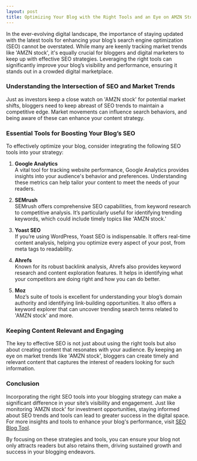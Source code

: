 ```yaml
---
layout: post
title: Optimizing Your Blog with the Right Tools and an Eye on AMZN Stock
---
```



In the ever-evolving digital landscape, the importance of staying updated with the latest tools for enhancing your blog’s search engine optimization (SEO) cannot be overstated. While many are keenly tracking market trends like 'AMZN stock', it's equally crucial for bloggers and digital marketers to keep up with effective SEO strategies. Leveraging the right tools can significantly improve your blog’s visibility and performance, ensuring it stands out in a crowded digital marketplace.

### Understanding the Intersection of SEO and Market Trends

Just as investors keep a close watch on 'AMZN stock' for potential market shifts, bloggers need to keep abreast of SEO trends to maintain a competitive edge. Market movements can influence search behaviors, and being aware of these can enhance your content strategy.

### Essential Tools for Boosting Your Blog’s SEO

To effectively optimize your blog, consider integrating the following SEO tools into your strategy:

1. **Google Analytics**  
   A vital tool for tracking website performance, Google Analytics provides insights into your audience's behavior and preferences. Understanding these metrics can help tailor your content to meet the needs of your readers.

2. **SEMrush**  
   SEMrush offers comprehensive SEO capabilities, from keyword research to competitive analysis. It’s particularly useful for identifying trending keywords, which could include timely topics like 'AMZN stock.'

3. **Yoast SEO**  
   If you’re using WordPress, Yoast SEO is indispensable. It offers real-time content analysis, helping you optimize every aspect of your post, from meta tags to readability.

4. **Ahrefs**  
   Known for its robust backlink analysis, Ahrefs also provides keyword research and content exploration features. It helps in identifying what your competitors are doing right and how you can do better.

5. **Moz**  
   Moz’s suite of tools is excellent for understanding your blog’s domain authority and identifying link-building opportunities. It also offers a keyword explorer that can uncover trending search terms related to 'AMZN stock' and more.

### Keeping Content Relevant and Engaging

The key to effective SEO is not just about using the right tools but also about creating content that resonates with your audience. By keeping an eye on market trends like 'AMZN stock', bloggers can create timely and relevant content that captures the interest of readers looking for such information.

### Conclusion

Incorporating the right SEO tools into your blogging strategy can make a significant difference in your site’s visibility and engagement. Just like monitoring 'AMZN stock' for investment opportunities, staying informed about SEO trends and tools can lead to greater success in the digital space. For more insights and tools to enhance your blog's performance, visit [SEO Blog Tool](https://seoblogtool.com/).

By focusing on these strategies and tools, you can ensure your blog not only attracts readers but also retains them, driving sustained growth and success in your blogging endeavors.
